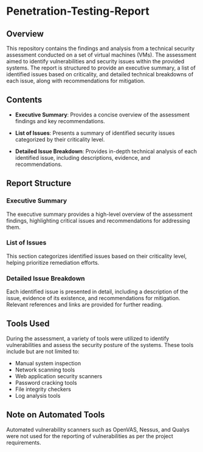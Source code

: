 # Penetration-Testing-Report

## Overview

This repository contains the findings and analysis from a technical security assessment conducted on a set of virtual machines (VMs). The assessment aimed to identify vulnerabilities and security issues within the provided systems. The report is structured to provide an executive summary, a list of identified issues based on criticality, and detailed technical breakdowns of each issue, along with recommendations for mitigation.

## Contents

- **Executive Summary**: Provides a concise overview of the assessment findings and key recommendations.

- **List of Issues**: Presents a summary of identified security issues categorized by their criticality level.

- **Detailed Issue Breakdown**: Provides in-depth technical analysis of each identified issue, including descriptions, evidence, and recommendations.


## Report Structure

### Executive Summary

The executive summary provides a high-level overview of the assessment findings, highlighting critical issues and recommendations for addressing them.

### List of Issues

This section categorizes identified issues based on their criticality level, helping prioritize remediation efforts.

### Detailed Issue Breakdown

Each identified issue is presented in detail, including a description of the issue, evidence of its existence, and recommendations for mitigation. Relevant references and links are provided for further reading.

## Tools Used

During the assessment, a variety of tools were utilized to identify vulnerabilities and assess the security posture of the systems. These tools include but are not limited to:

- Manual system inspection
- Network scanning tools
- Web application security scanners
- Password cracking tools
- File integrity checkers
- Log analysis tools
## Note on Automated Tools

Automated vulnerability scanners such as OpenVAS, Nessus, and Qualys were not used for the reporting of vulnerabilities as per the project requirements.
